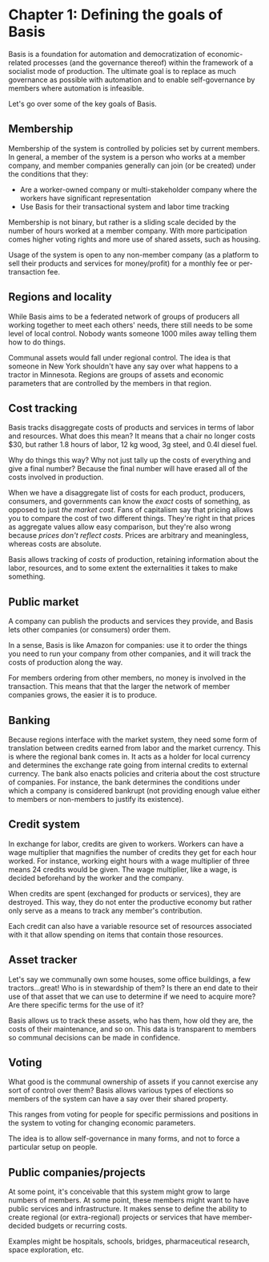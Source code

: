 # Chapter 1: Defining the goals of Basis

Basis is a foundation for automation and democratization of economic-related processes (and the governance thereof) within the framework of a socialist mode of production. The ultimate goal is to replace as much governance as possible with automation and to enable self-governance by members where automation is infeasible.

Let's go over some of the key goals of Basis.

## Membership

Membership of the system is controlled by policies set by current members. In general, a member of the system is a person who works at a member company, and member companies generally can join (or be created) under the conditions that they:

- Are a worker-owned company or multi-stakeholder company where the workers have significant representation
- Use Basis for their transactional system and labor time tracking

Membership is not binary, but rather is a sliding scale decided by the number of hours worked at a member company. With more participation comes higher voting rights and more use of shared assets, such as housing.

Usage of the system is open to any non-member company (as a platform to sell their products and services for money/profit) for a monthly fee or per-transaction fee.

## Regions and locality

While Basis aims to be a federated network of groups of producers all working together to meet each others' needs, there still needs to be some level of local control. Nobody wants someone 1000 miles away telling them how to do things.

Communal assets would fall under regional control. The idea is that someone in New York shouldn't have any say over what happens to a tractor in Minnesota. Regions are groups of assets and economic parameters that are controlled by the members in that region.

## Cost tracking

Basis tracks disaggregate costs of products and services in terms of labor and resources. What does this mean? It means that a chair no longer costs $30, but rather 1.8 hours of labor, 12 kg wood, 3g steel, and 0.4l diesel fuel.

Why do things this way? Why not just tally up the costs of everything and give a final number? Because the final number will have erased all of the costs involved in production.

When we have a disaggregate list of costs for each product, producers, consumers, and governments can know the *exact* costs of something, as opposed to just *the market cost*. Fans of capitalism say that pricing allows you to compare the cost of two different things. They're right in that prices as aggregate values allow easy comparison, but they're also wrong because *prices don't reflect costs*. Prices are arbitrary and meaningless, whereas costs are absolute.

Basis allows tracking of *costs* of production, retaining information about the labor, resources, and to some extent the externalities it takes to make something.

## Public market

A company can publish the products and services they provide, and Basis lets other companies (or consumers) order them.

In a sense, Basis is like Amazon for companies: use it to order the things you need to run your company from other companies, and it will track the costs of production along the way.

For members ordering from other members, no money is involved in the transaction. This means that that the larger the network of member companies grows, the easier it is to produce.

## Banking

Because regions interface with the market system, they need some form of translation between credits earned from labor and the market currency. This is where the regional bank comes in. It acts as a holder for local currency and determines the exchange rate going from internal credits to external currency. The bank also enacts policies and criteria about the cost structure of companies. For instance, the bank determines the conditions under which a company is considered bankrupt (not providing enough value either to members or non-members to justify its existence).

## Credit system

In exchange for labor, credits are given to workers. Workers can have a wage multiplier that magnifies the number of credits they get for each hour worked. For instance, working eight hours with a wage multiplier of three means 24 credits would be given. The wage multiplier, like a wage, is decided beforehand by the worker and the company.

When credits are spent (exchanged for products or services), they are destroyed. This way, they do not enter the productive economy but rather only serve as a means to track any member's contribution.

Each credit can also have a variable resource set of resources associated with it that allow spending on items that contain those resources.

## Asset tracker

Let's say we communally own some houses, some office buildings, a few tractors...great! Who is in stewardship of them? Is there an end date to their use of that asset that we can use to determine if we need to acquire more? Are there specific terms for the use of it?

Basis allows us to track these assets, who has them, how old they are, the costs of their maintenance, and so on. This data is transparent to members so communal decisions can be made in confidence.

## Voting

What good is the communal ownership of assets if you cannot exercise any sort of control over them? Basis allows various types of elections so members of the system can have a say over their shared property.

This ranges from voting for people for specific permissions and positions in the system to voting for changing economic parameters.

The idea is to allow self-governance in many forms, and not to force a particular setup on people.

## Public companies/projects

At some point, it's conceivable that this system might grow to large numbers of members. At some point, these members might want to have public services and infrastructure. It makes sense to define the ability to create regional (or extra-regional) projects or services that have member-decided budgets or recurring costs.

Examples might be hospitals, schools, bridges, pharmaceutical research, space exploration, etc.

